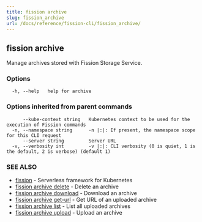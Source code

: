 ```yaml
---
title: fission archive
slug: fission_archive
url: /docs/reference/fission-cli/fission_archive/
---
```

## fission archive

Manage archives stored with Fission Storage Service.

### Options

```
  -h, --help   help for archive
```

### Options inherited from parent commands

```
      --kube-context string   Kubernetes context to be used for the execution of Fission commands
  -n, --namespace string      -n |:|: If present, the namespace scope for this CLI request
      --server string         Server URL
  -v, --verbosity int         -v |:|: CLI verbosity (0 is quiet, 1 is the default, 2 is verbose) (default 1)
```

### SEE ALSO

* [fission](/docs/reference/fission-cli/fission/)	 - Serverless framework for Kubernetes
* [fission archive delete](/docs/reference/fission-cli/fission_archive_delete/)	 - Delete an archive
* [fission archive download](/docs/reference/fission-cli/fission_archive_download/)	 - Download an archive
* [fission archive get-url](/docs/reference/fission-cli/fission_archive_get-url/)	 - Get URL of an uploaded archive
* [fission archive list](/docs/reference/fission-cli/fission_archive_list/)	 - List all uploaded archives
* [fission archive upload](/docs/reference/fission-cli/fission_archive_upload/)	 - Upload an archive

